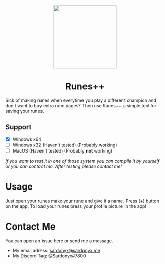 <div align="center" display="flex" flex-direction="column">
    <a><image src="https://github.com/Sardonyx78/Runes-plus-plus/blob/master/logo/Icon.png" width="200"></a>
    <br />
    <h1>Runes++</h1>
</div>

Sick of making runes when everytime you play a different champion and don't want to buy extra rune pages? Then use Runes++ a simple tool for saving your runes.

## Support
- [x] Windows x64
- [ ] Windows x32 (Haven't tested) (Probably working)
- [ ] MacOS (Haven't tested) (Probably **not** working)

*If you want to test it in one of those system you can compile it by yourself or you can contact me. After testing please contact me!*

# Usage
Just open your runes make your rune and give it a name. Press (+) button on the app. To load your runes press your profile picture in the app!

# Contact Me

You can open an issue here or send me a message.<br>

- My email adress: [sardonyx@sardonyx.me](mailto:sardonyx@sardonyx.me)<br>
- My Discord Tag: @Sardonyx#7800
